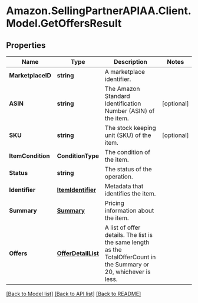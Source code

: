 # Amazon.SellingPartnerAPIAA.Client.Model.GetOffersResult
## Properties

Name | Type | Description | Notes
------------ | ------------- | ------------- | -------------
**MarketplaceID** | **string** | A marketplace identifier. | 
**ASIN** | **string** | The Amazon Standard Identification Number (ASIN) of the item. | [optional] 
**SKU** | **string** | The stock keeping unit (SKU) of the item. | [optional] 
**ItemCondition** | **ConditionType** | The condition of the item. | 
**Status** | **string** | The status of the operation. | 
**Identifier** | [**ItemIdentifier**](ItemIdentifier.md) | Metadata that identifies the item. | 
**Summary** | [**Summary**](Summary.md) | Pricing information about the item. | 
**Offers** | [**OfferDetailList**](OfferDetailList.md) | A list of offer details. The list is the same length as the TotalOfferCount in the Summary or 20, whichever is less. | 

[[Back to Model list]](../README.md#documentation-for-models) [[Back to API list]](../README.md#documentation-for-api-endpoints) [[Back to README]](../README.md)

